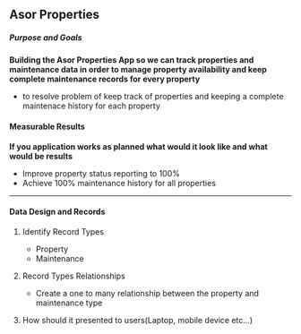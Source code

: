 ## Asor Properties

##### Purpose and Goals
**Building the Asor Properties App so we can track properties and maintenance data in order to manage property availability and keep complete maintenance records for every property**
- to resolve problem of keep track of properties and keeping a complete maintenace history for each property

#### Measurable Results
**If you application works as planned what would it look like and what would be results**
- Improve property status reporting to 100%
- Achieve 100% maintenance history for all properties

________________________

#### Data Design and Records
1. Identify Record Types
    - Property
    - Maintenance

2. Record Types Relationships
    - Create a one to many relationship between the property and maintenance type
    
3. How should it presented to users(Laptop, mobile device etc...)
